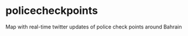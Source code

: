 policecheckpoints
=================

Map with real-time twitter updates of police check points around Bahrain